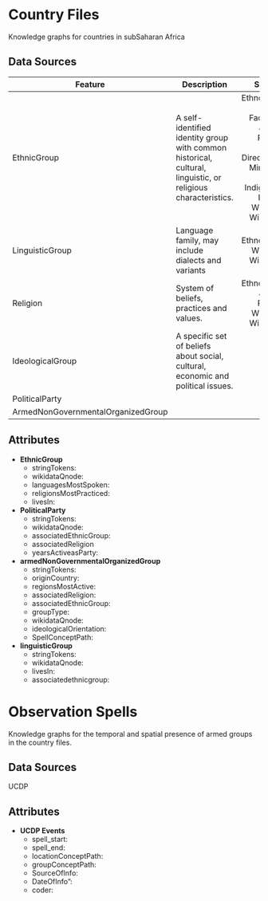 # Country Files

Knowledge graphs for countries in subSaharan Africa


## Data Sources

| Feature        | Description                           | Sources             
|----------------|---------------------------------------|----------------------------------------:|
|  EthnicGroup   |    A self-identified identity group with common historical, cultural, linguistic, or religious     characteristics.                               |    Ethnologue, CIA Factbook, Joshua Project,  World Directory of Minorities and Indigenous People, Wikidata, Wikipedia                                   | 
| LinguisticGroup   |    Language family, may include dialects and variants                                 |     Ethnologue, Wikidata, Wikipedia                                  | 
| Religion      |       System of beliefs, practices and values.                                   |        Ethnologue, Joshua Project, Wikidata, Wikipedia                                | 
| IdeologicalGroup |             A specific set of beliefs about social, cultural, economic and political   issues.                     |                                        |
| PoliticalParty  |                                      |                                        | 
| ArmedNonGovernmentalOrganizedGroup |                   |                                        | Armed Group Dataset, ACLED, UCDP, Wikidata, Wikipedia


## Attributes

* **EthnicGroup**
  - stringTokens: 
  - wikidataQnode:
  - languagesMostSpoken:
  - religionsMostPracticed:
  - livesIn:
* **PoliticalParty**
  - stringTokens:
  - wikidataQnode:
  - associatedEthnicGroup:
  - associatedReligion
  - yearsActiveasParty:
* **armedNonGovernmentalOrganizedGroup**
  - stringTokens:
  - originCountry:
  - regionsMostActive:
  - associatedReligion:
  - associatedEthnicGroup:
  - groupType:
  - wikidataQnode:
  - ideologicalOrientation:
  - SpellConceptPath: 
* **linguisticGroup**
  - stringTokens:
  - wikidataQnode:
  - livesIn:
  - associatedethnicgroup:

# Observation Spells
Knowledge graphs for the temporal and spatial presence of armed groups in the country files.

## Data Sources
UCDP

## Attributes

* **UCDP Events**
  - spell_start:
  - spell_end:
  - locationConceptPath:
  - groupConceptPath:
  - SourceOfInfo:
  - DateOfInfo”:
  - coder:














